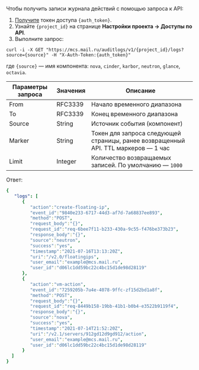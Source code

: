 Чтобы получить записи журнала действий с помощью запроса к API:

1. [Получите](/ru/additionals/cases/case-keystone-token) токен доступа `{auth_token}`.
2. Узнайте `{project_id}` на странице **Настройки проекта → Доступы по API**.
3. Выполните запрос:

```http
curl -i -X GET "https://mcs.mail.ru/auditlogs/v1/{project_id}/logs?source={source}" -H "X-Auth-Token:{auth_token}"
```

где `{source}` — имя компонента: `nova`, `cinder`, `karbor`, `neutron`, `glance`, `octavia`.

| Параметры запроса | Значения | Описание                                                                            |
| ----------------- | -------- | ----------------------------------------------------------------------------------- |
| From              | RFC3339  | Начало временного диапазона                                                       |
| To                | RFC3339  | Конец временного диапазона                                                         |
| Source            | String   | Источник события (компонент)                                                      |
| Marker            | String   | Токен для запроса следующей страницы, ранее возвращенный API. TTL маркеров — 1 час |
| Limit             | Integer  | Количество возвращаемых записей. По умолчанию — `1000`                               |

Ответ:

```yaml
{
   "logs": [
      {
         "action":"create-floating-ip",
         "event_id":"9840e233-6717-44d3-af7d-7a68837ee893",
         "method":"POST",
         "request_body":"{}",
         "request_id":"req-6bee7f11-b233-430a-9c55-f476be373b23",
         "response_body":"{}",
         "source":"neutron",
         "success":"yes",
         "timestamp":"2021-07-16T13:13:20Z",
         "uri":"/v2.0/floatingips",
         "user_email":"example@mcs.mail.ru",
         "user_id":"d06lc1dd59bc22c4bc15d1de98d28119"
      },
      {
         "action":"vm-action",
         "event_id":"7259205b-7u4e-4078-9ffc-zf15d2bd1a8f",
         "method":"POST",
         "request_body":"{}",
         "request_id":"req-8449b158-19bb-41b1-b0b4-e3522b9119f4",
         "response_body":"{}",
         "source":"nova",
         "success":"yes",
         "timestamp":"2021-07-14T21:52:20Z",
         "uri":"/v2.1/servers/912gd12d9gd912/action",
         "user_email":"example@mcs.mail.ru",
         "user_id":"d06lc1dd59bc22c4bc15d1de98d28119"
      }
  ]
}
```
